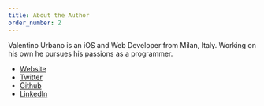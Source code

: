```yaml
---
title: About the Author
order_number: 2
---
```


Valentino Urbano is an iOS and Web Developer from Milan, Italy. Working on his own he pursues his passions as a programmer.

- [Website][20]
- [Twitter][21]
- [Github][22]
- [LinkedIn][23]

[20]: http://www.valentinourbano.com/
[21]: https://twitter.com/valentinourbano
[22]: https://github.com/valeIT
[23]: https://www.linkedin.com/in/valentinourbano/